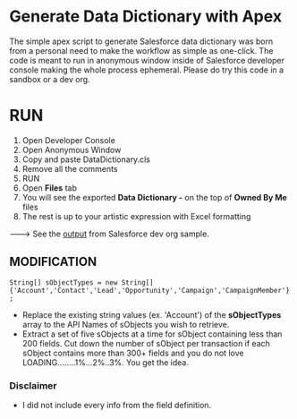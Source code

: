 # Generate Data Dictionary with Apex
The simple apex script to generate Salesforce data dictionary was born from a personal need to make the workflow as simple as one-click. The code is meant to run in anonymous window inside of Salesforce developer console making the whole process ephemeral. Please do try this code in a sandbox or a dev org.

# RUN
1. Open Developer Console
2. Open Anonymous Window
3. Copy and paste DataDictionary.cls
4. Remove all the comments
5. RUN
6. Open **Files** tab
7. You will see the exported **Data Dictionary -** on the top of **Owned By Me** files
8. The rest is up to your artistic expression with Excel formatting

---> See the [output](https://github.com/eehjunggnujhee/DataDictionary/blob/main/Data%20Dictionary%20-%208-21-2021,%2010-12%20PM.csv) from Salesforce dev org sample.

## MODIFICATION

`String[] sObjectTypes = new String[]{'Account','Contact','Lead','Opportunity','Campaign','CampaignMember'};`

- Replace the existing string values (ex. 'Account') of the **sObjectTypes** array to the API Names of sObjects you wish to retrieve.
- Extract a set of five sObjects at a time for sObject containing less than 200 fields. Cut down the number of sObject per transaction if each sObject contains more than 300+ fields and you do not love LOADING........1%...2%..3%. You get the idea.

### Disclaimer
- I did not include every info from the field definition.